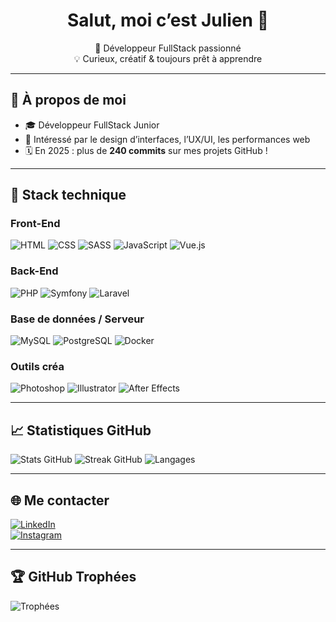 <h1 align="center">Salut, moi c’est Julien 👋</h1>

<p align="center">
🔭 Développeur FullStack passionné <br>
💡 Curieux, créatif & toujours prêt à apprendre
</p>

---

## 🚀 À propos de moi

- 🎓 Développeur FullStack Junior
- 🧠 Intéressé par le design d’interfaces, l’UX/UI, les performances web
- 🗓️ En 2025 : plus de **240 commits** sur mes projets GitHub !

---

## 🧰 Stack technique

### Front-End  
![HTML](https://img.shields.io/badge/HTML5-E34F26?style=for-the-badge&logo=html5&logoColor=white)
![CSS](https://img.shields.io/badge/CSS3-1572B6?style=for-the-badge&logo=css3&logoColor=white)
![SASS](https://img.shields.io/badge/Sass-CC6699?style=for-the-badge&logo=sass&logoColor=white)
![JavaScript](https://img.shields.io/badge/JavaScript-323330?style=for-the-badge&logo=javascript&logoColor=F7DF1E)
![Vue.js](https://img.shields.io/badge/Vue.js-35495E?style=for-the-badge&logo=vuedotjs&logoColor=4FC08D)


### Back-End  
![PHP](https://img.shields.io/badge/PHP-777BB4?style=for-the-badge&logo=php&logoColor=white)
![Symfony](https://img.shields.io/badge/Symfony-000000?style=for-the-badge&logo=symfony&logoColor=white)
![Laravel](https://img.shields.io/badge/Laravel-FF2D20?style=for-the-badge&logo=laravel&logoColor=white)

### Base de données / Serveur  
![MySQL](https://img.shields.io/badge/MySQL-00f.svg?style=for-the-badge&logo=mysql&logoColor=white)
![PostgreSQL](https://img.shields.io/badge/PostgreSQL-316192?style=for-the-badge&logo=postgresql&logoColor=white)
![Docker](https://img.shields.io/badge/Docker-0db7ed?style=for-the-badge&logo=docker&logoColor=white)

### Outils créa  
![Photoshop](https://img.shields.io/badge/Photoshop-31A8FF?style=for-the-badge&logo=adobephotoshop&logoColor=white)
![Illustrator](https://img.shields.io/badge/Illustrator-FF9A00?style=for-the-badge&logo=adobeillustrator&logoColor=white)
![After Effects](https://img.shields.io/badge/After_Effects-9999FF?style=for-the-badge&logo=adobeaftereffects&logoColor=white)

---

## 📈 Statistiques GitHub

![Stats GitHub](https://github-readme-stats.vercel.app/api?username=TheGoldDev&theme=tokyonight&hide_border=false&include_all_commits=true&count_private=true)
![Streak GitHub](https://streak-stats.demolab.com?user=TheGoldDev&theme=tokyonight&hide_border=false)
![Langages](https://github-readme-stats.vercel.app/api/top-langs/?username=TheGoldDev&theme=tokyonight&hide_border=false&layout=compact)

---

## 🌐 Me contacter

[![LinkedIn](https://img.shields.io/badge/LinkedIn-%230077B5.svg?style=for-the-badge&logo=linkedin&logoColor=white)](https://www.linkedin.com/in/julien-gioffredi/)  
[![Instagram](https://img.shields.io/badge/Instagram-E4405F.svg?style=for-the-badge&logo=instagram&logoColor=white)](https://www.instagram.com/ju.gfdi/)  

---

## 🏆 GitHub Trophées

![Trophées](https://github-profile-trophy.vercel.app/?username=TheGoldDev&theme=tokyonight&margin-w=5&no-frame=false)
